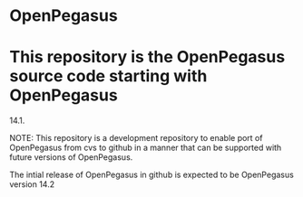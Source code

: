 # OpenPegasus

# This repository is the OpenPegasus source code starting with OpenPegasus
14.1.

NOTE: This repository is a development repository to enable port of
OpenPegasus from cvs to github in a manner that can be supported with
future versions of OpenPegasus.

The intial release of OpenPegasus in github is expected to be OpenPegasus
version 14.2
